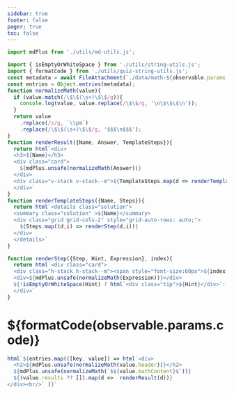 ```yaml
---
sidebar: true
footer: false
pager: true
toc: false
---
```

<style>
  details.solution {
    display:flex;
    flex-direction:column;
    /* margin: 0 auto; */
    /* background: var(--theme-background-alt); */
    box-shadow: 0 .1rem 1rem -.5rem rgba(0,0,0,.4);
    /* border-radius: 5px; */
  
  }

  summary.solution {
    background: var(--theme-background-alt);
    border: solid 1px var(--theme-foreground-faintest);
    /* border-radius: 0.75rem; */
    padding: 1rem;
    /* margin: 1rem 0; */
    font: 14px var(--sans-serif);
  }

  details.solution[open]::details-content {
    border: solid 1px var(--theme-foreground-faintest);
    padding: 0.5rem;
  }

</style>
```js
import mdPlus from './utils/md-utils.js';

import { isEmptyOrWhiteSpace } from './utils/string-utils.js';
import { formatCode } from './utils/quiz-string-utils.js';
const metadata = await FileAttachment(`./data/math-${observable.params.code}.json`).json();
const entries = Object.entries(metadata);
function normalizeMath(value){
  if (value.match(/\$\$(\s+)\$\$/g)){
    console.log(value, value.replace(/\$\$/g, '\n\$\$\$\n'));
  }
  return value
    .replace(/±/g, `\\pm`)
    .replace(/\$\$(\s+)\$\$/g, '$$$\n$$$');
}
function renderResult({Name, Answer, TemplateSteps}){
  return html`<div>
  <h3>${Name}</h3>
  <div class="card">
    ${mdPlus.unsafe(normalizeMath(Answer))}
  </div>
  <div class="v-stack v-stack--m">${TemplateSteps.map(d => renderTemplateSteps(d))}</div>
  </div>`
}
function renderTemplateSteps({Name, Steps}){
  return html`<details class="solution">
  <summary class="solution" >${Name}</summary>
  <div class="grid grid-cols-2" style="grid-auto-rows: auto;">
    ${Steps.map((d,i) => renderStep(d,i))}
  </div>
  </details>`
}

function renderStep({Step, Hint, Expression}, index){
  return html`<div class="card">  
  <div class="h-stack h-stack--m"><span style="font-size:60px">${index + 1}</span>${mdPlus.unsafe(normalizeMath(Step))}</div>  
  <div>${mdPlus.unsafe(normalizeMath(Expression))}</div>
  ${!isEmptyOrWhiteSpace(Hint) ? html`<div class="tip">${Hint}</div>`:''}
  </div>`
}
```
# ${formatCode(observable.params.code)}

```js
html`${entries.map(([key, value]) => html`<div>
  <h2>${mdPlus.unsafe(normalizeMath(value.header))}</h2>
  ${mdPlus.unsafe(normalizeMath(`$${value.mathContent}$`))}
  ${(value.results ?? []).map(d =>  renderResult(d))}
</div><hr/>` )}`
```